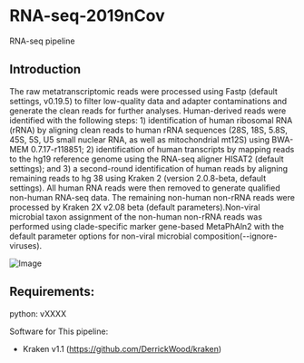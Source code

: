 # RNA-seq-2019nCov
RNA-seq pipeline 

## Introduction
 The raw metatranscriptomic reads were processed using Fastp (default settings, v0.19.5) to filter low-quality data and adapter contaminations and generate the clean reads for further analyses. Human-derived reads were identified with the following steps: 1) identification of human ribosomal RNA (rRNA) by aligning clean reads to human rRNA sequences (28S, 18S, 5.8S, 45S, 5S, U5 small nuclear RNA, as well as mitochondrial mt12S) using BWA-MEM 0.7.17-r118851; 2) identification of human transcripts by mapping reads to the hg19 reference genome using the RNA-seq aligner HISAT2 (default settings); and 3) a second-round identification of human reads by aligning remaining reads to hg 38 using Kraken 2 (version 2.0.8-beta, default settings). All human RNA reads were then removed to generate qualified non-human RNA-seq data. The remaining non-human non-rRNA reads were processed by Kraken 2X v2.08 beta (default parameters).Non-viral microbial taxon assignment of the non-human non-rRNA reads was performed using clade-specific marker gene-based MetaPhAln2 with the default parameter options for non-viral microbial composition(--ignore-viruses).

![Image](https://github.com/rusher321/RNA-seq-2019nCov/master/pipeline.png)

## Requirements:
python: vXXXX   
  

Software for This pipeline:  
* Kraken v1.1 (https://github.com/DerrickWood/kraken)  

